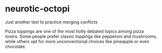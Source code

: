 # neurotic-octopi
Just another test to practice merging conflicts

Pizza toppings are one of the most hotly debated topics among pizza lovers. Some people prefer classic toppings like pepperoni and mushrooms, while others opt for more unconventional choices like pineapple or even chocolate. 
